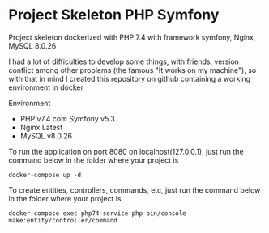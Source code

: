 # Project Skeleton PHP Symfony
Project skeleton dockerized with PHP 7.4 with framework symfony, Nginx, MySQL 8.0.26

I had a lot of difficulties to develop some things, with friends, version conflict among other problems (the famous "It works on my machine"), so with that in mind I created this repository on github containing a working environment in docker


Environment
- PHP v7.4 com Symfony v5.3
- Nginx Latest
- MySQL v8.0.26

To run the application on port 8080 on localhost(127.0.0.1), just run the command below in the folder where your project is

`docker-compose up -d`

To create entities, controllers, commands, etc, just run the command below in the folder where your project is

`docker-compose exec php74-service php bin/console make:entity/controller/command`
